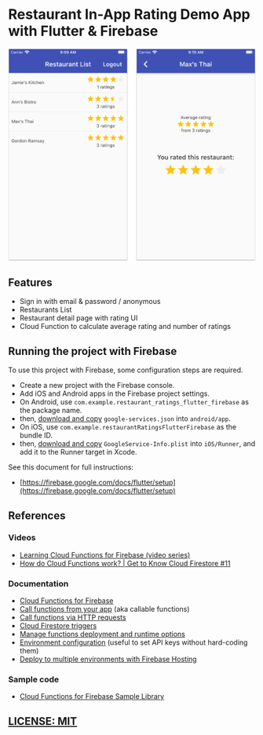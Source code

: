 # Restaurant In-App Rating Demo App with Flutter & Firebase

![Screenshots](media/screenshots.png)

## Features

- Sign in with email & password / anonymous
- Restaurants List
- Restaurant detail page with rating UI
- Cloud Function to calculate average rating and number of ratings
  
## Running the project with Firebase

To use this project with Firebase, some configuration steps are required.

- Create a new project with the Firebase console.
- Add iOS and Android apps in the Firebase project settings.
- On Android, use `com.example.restaurant_ratings_flutter_firebase` as the package name.
- then, [download and copy](https://firebase.google.com/docs/flutter/setup#configure_an_android_app) `google-services.json` into `android/app`.
- On iOS, use `com.example.restaurantRatingsFlutterFirebase` as the bundle ID.
- then, [download and copy](https://firebase.google.com/docs/flutter/setup#configure_an_ios_app) `GoogleService-Info.plist` into `iOS/Runner`, and add it to the Runner target in Xcode.

See this document for full instructions:

- [https://firebase.google.com/docs/flutter/setup](https://firebase.google.com/docs/flutter/setup) 

## References

### Videos

- [Learning Cloud Functions for Firebase (video series)](https://firebase.google.com/docs/functions/video-series)
- [How do Cloud Functions work? | Get to Know Cloud Firestore #11](https://youtu.be/rERRuBjxJ80)

### Documentation

- [Cloud Functions for Firebase](https://firebase.google.com/docs/functions)
- [Call functions from your app](https://firebase.google.com/docs/functions/callable) (aka callable functions)
- [Call functions via HTTP requests](https://firebase.google.com/docs/functions/http-events)
- [Cloud Firestore triggers](https://firebase.google.com/docs/functions/firestore-events)
- [Manage functions deployment and runtime options](https://firebase.google.com/docs/functions/manage-functions)
- [Environment configuration](https://firebase.google.com/docs/functions/config-env) (useful to set API keys without hard-coding them)
- [Deploy to multiple environments with Firebase Hosting](https://firebase.googleblog.com/2016/07/deploy-to-multiple-environments-with.html)

### Sample code

- [Cloud Functions for Firebase Sample Library](https://github.com/firebase/functions-samples)


## [LICENSE: MIT](LICENSE.md)